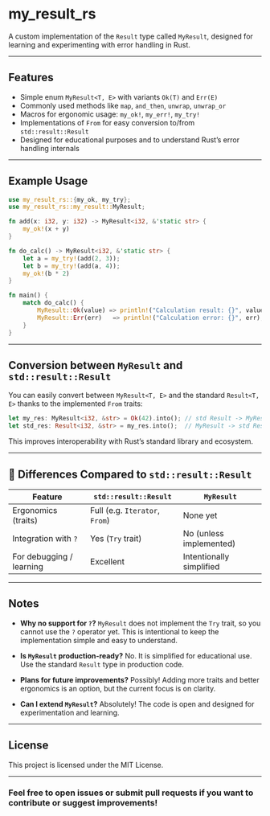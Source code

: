 # my_result_rs

A custom implementation of the `Result` type called `MyResult`, designed for learning and experimenting with error handling in Rust.

---

## Features

- Simple enum `MyResult<T, E>` with variants `Ok(T)` and `Err(E)`
- Commonly used methods like `map`, `and_then`, `unwrap`, `unwrap_or`
- Macros for ergonomic usage: `my_ok!`, `my_err!`, `my_try!`
- Implementations of `From` for easy conversion to/from `std::result::Result`
- Designed for educational purposes and to understand Rust’s error handling internals

---

## Example Usage

```rust
use my_result_rs::{my_ok, my_try};
use my_result_rs::my_result::MyResult;

fn add(x: i32, y: i32) -> MyResult<i32, &'static str> {
    my_ok!(x + y)
}

fn do_calc() -> MyResult<i32, &'static str> {
    let a = my_try!(add(2, 3));
    let b = my_try!(add(a, 4));
    my_ok!(b * 2)
}

fn main() {
    match do_calc() {
        MyResult::Ok(value) => println!("Calculation result: {}", value),
        MyResult::Err(err)   => println!("Calculation error: {}", err),
    }
}
````

---

## Conversion between `MyResult` and `std::result::Result`

You can easily convert between `MyResult<T, E>` and the standard `Result<T, E>` thanks to the implemented `From` traits:

```rust
let my_res: MyResult<i32, &str> = Ok(42).into(); // std Result -> MyResult
let std_res: Result<i32, &str> = my_res.into();  // MyResult -> std Result
```

This improves interoperability with Rust’s standard library and ecosystem.

---

## 🧠 Differences Compared to `std::result::Result`

| Feature                  | `std::result::Result`          | `MyResult`               |
| ------------------------ | ------------------------------ | ------------------------ |
| Ergonomics (traits)      | Full (e.g. `Iterator`, `From`) | None yet                 |
| Integration with `?`     | Yes (`Try` trait)              | No (unless implemented)  |
| For debugging / learning | Excellent                      | Intentionally simplified |

---

## Notes

* **Why no support for `?`?**
  `MyResult` does not implement the `Try` trait, so you cannot use the `?` operator yet. This is intentional to keep the implementation simple and easy to understand.

* **Is `MyResult` production-ready?**
  No. It is simplified for educational use. Use the standard `Result` type in production code.

* **Plans for future improvements?**
  Possibly! Adding more traits and better ergonomics is an option, but the current focus is on clarity.

* **Can I extend `MyResult`?**
  Absolutely! The code is open and designed for experimentation and learning.

---

## License

This project is licensed under the MIT License.

---

### Feel free to open issues or submit pull requests if you want to contribute or suggest improvements!
